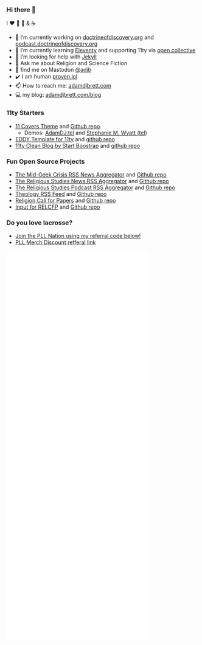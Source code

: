 ### Hi there 👋
I ❤️ 🥍 🍊 & ☕ 
- 🔭 I’m currently working on [doctrineofdiscovery.org](https://doctrineofdiscovery.org/) and [podcast.doctrineofdiscovery.org](https://podcast.doctrineofdiscovery.org/)
- 🌱 I’m currently learning [Eleventy](https://11ty.dev/) and supporting 11ty via [open collective](https://opencollective.com/adamdjbrett)
- 🤔 I’m looking for help with [Jekyll](http://jekyllrb.com/)
- 💬 Ask me about Religion and Science Fiction
- 🐘 find me on Mastodon <a rel="me" href="https://hcommons.social/@adjb">@adjb</a>
- ✔️  I am human <a rel="me" href="https://proven.lol/b5517b">proven.lol</a>
- 📫 How to reach me: [adamdjbrett.com](https://adamdjbrett.com)
- 💻 my blog: [adamdjbrett.com/blog](https://www.adamdjbrett.com/blog/)

### 11ty Starters
- [11 Covers Theme](https://github.com/adamdjbrett/11covers-theme) and [Github repo](https://github.com/adamdjbrett/11covers-theme).
  - Demos: [AdamDJ.tel](https://adamdj.tel) and [Stephanie M. Wyatt (tel)]([https://cover.000000076.xyz/](https://www.stephaniewyatt.tel/))
- [EDDY Template for 11ty](https://eddy.000000076.xyz/) and [github repo](https://github.com/adamdjbrett/11ty-eddy)
- [11ty Clean Blog by Start Boostrap](https://clean.000000076.xyz/) and [github repo](https://github.com/adamdjbrett/11ty-clean-blog-startboostrap)

### Fun Open Source Projects
- [The Mid-Geek Crisis RSS News Aggregator](https://themidgeekcrisis.app/) and [Github repo](https://github.com/adamdjbrett/themidgeekcrisis-app)
- [The Religious Studies News RSS Aggregator](https://rs-rss.com) and [Github repo](https://github.com/adamdjbrett/rs-rss.com)
- [The Religious Studies Podcast RSS Aggregator](https://podcast.rs-rss.com) and [Github repo](https://github.com/adamdjbrett/podcasts.rs-rss.com)
- [Theology RSS Feed](https://theological.me) and [Github repo](https://github.com/adamdjbrett/theological.me)
- [Religion Call for Papers](https://relcfp.com) and [Github repo](https://github.com/adamdjbrett/relcfp)
- [Input for RELCFP](https://input.relcfp.com) and [Github repo](https://github.com/adamdjbrett/input.relcfp.com)


### Do you love lacrosse?
- [Join the PLL Nation using my referral code below!](https://pll.gg/Eqeddqhn6Hb)
- [PLL Merch Discount refferal link](https://refer.premierlacrosseleague.com/adam4673)

![Metrics](/github-metrics.svg)
